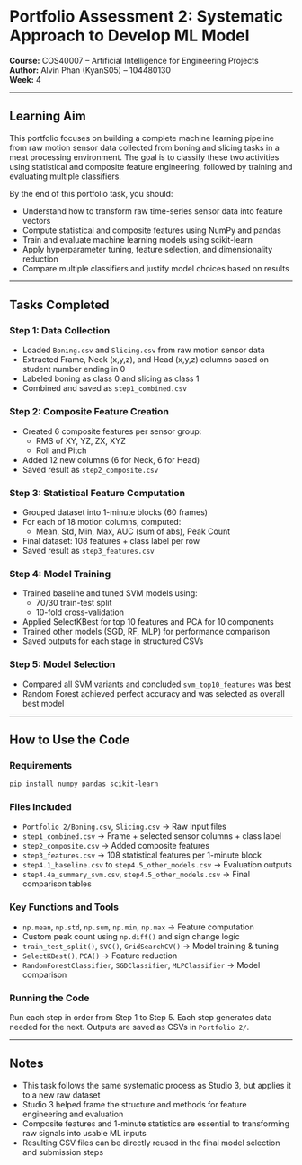 # Portfolio Assessment 2: Systematic Approach to Develop ML Model

**Course:** COS40007 – Artificial Intelligence for Engineering Projects  
**Author:** Alvin Phan (KyanS05) – 104480130  
**Week:** 4

---

## Learning Aim

This portfolio focuses on building a complete machine learning pipeline from raw motion sensor data collected from boning and slicing tasks in a meat processing environment. The goal is to classify these two activities using statistical and composite feature engineering, followed by training and evaluating multiple classifiers.

By the end of this portfolio task, you should:
- Understand how to transform raw time-series sensor data into feature vectors
- Compute statistical and composite features using NumPy and pandas
- Train and evaluate machine learning models using scikit-learn
- Apply hyperparameter tuning, feature selection, and dimensionality reduction
- Compare multiple classifiers and justify model choices based on results

---

## Tasks Completed

### Step 1: Data Collection
- Loaded `Boning.csv` and `Slicing.csv` from raw motion sensor data
- Extracted Frame, Neck (x,y,z), and Head (x,y,z) columns based on student number ending in 0
- Labeled boning as class 0 and slicing as class 1
- Combined and saved as `step1_combined.csv`

### Step 2: Composite Feature Creation
- Created 6 composite features per sensor group:
  - RMS of XY, YZ, ZX, XYZ
  - Roll and Pitch
- Added 12 new columns (6 for Neck, 6 for Head)
- Saved result as `step2_composite.csv`

### Step 3: Statistical Feature Computation
- Grouped dataset into 1-minute blocks (60 frames)
- For each of 18 motion columns, computed:
  - Mean, Std, Min, Max, AUC (sum of abs), Peak Count
- Final dataset: 108 features + class label per row
- Saved result as `step3_features.csv`

### Step 4: Model Training
- Trained baseline and tuned SVM models using:
  - 70/30 train-test split
  - 10-fold cross-validation
- Applied SelectKBest for top 10 features and PCA for 10 components
- Trained other models (SGD, RF, MLP) for performance comparison
- Saved outputs for each stage in structured CSVs

### Step 5: Model Selection
- Compared all SVM variants and concluded `svm_top10_features` was best
- Random Forest achieved perfect accuracy and was selected as overall best model

---

## How to Use the Code

### Requirements

```bash
pip install numpy pandas scikit-learn
```

### Files Included
- `Portfolio 2/Boning.csv`, `Slicing.csv` → Raw input files
- `step1_combined.csv` → Frame + selected sensor columns + class label
- `step2_composite.csv` → Added composite features
- `step3_features.csv` → 108 statistical features per 1-minute block
- `step4.1_baseline.csv` to `step4.5_other_models.csv` → Evaluation outputs
- `step4.4a_summary_svm.csv`, `step4.5_other_models.csv` → Final comparison tables

### Key Functions and Tools
- `np.mean`, `np.std`, `np.sum`, `np.min`, `np.max` → Feature computation
- Custom peak count using `np.diff()` and sign change logic
- `train_test_split()`, `SVC()`, `GridSearchCV()` → Model training & tuning
- `SelectKBest()`, `PCA()` → Feature reduction
- `RandomForestClassifier`, `SGDClassifier`, `MLPClassifier` → Model comparison

### Running the Code
Run each step in order from Step 1 to Step 5. Each step generates data needed for the next. Outputs are saved as CSVs in `Portfolio 2/`.

---

## Notes
- This task follows the same systematic process as Studio 3, but applies it to a new raw dataset
- Studio 3 helped frame the structure and methods for feature engineering and evaluation
- Composite features and 1-minute statistics are essential to transforming raw signals into usable ML inputs
- Resulting CSV files can be directly reused in the final model selection and submission steps

